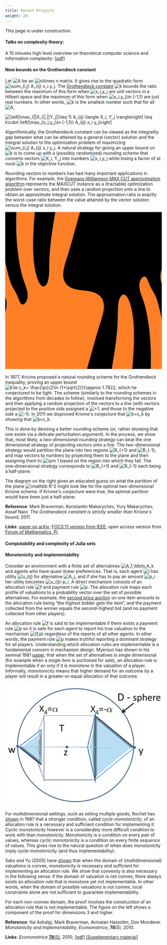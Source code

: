 ```yaml
---
title: Recent Projects
weight: 20
---
```


This page is under construction.

#### Talks on complexity theory:

A 15 minutes high level overview on theoretical computer science and information complexity: [\[pdf\]](/files/NSB-Braverman-2019.pdf)

#### New bounds on the Grothendieck constant

Let ![A](https://chart.googleapis.com/chart?cht=tx&chl=A "A") be an ![n\times n](https://chart.googleapis.com/chart?cht=tx&chl=n%5Ctimes+n "n\times n") matrix. It gives rise to the quadratic form ![\sum_{i,j} A_{ij} x_i y_j](https://chart.googleapis.com/chart?cht=tx&chl=%5Csum_%7Bi%2Cj%7DA_%7Bij%7Dx_i+y_j "\sum_{i,j} A_{ij} x_i y_j"). The [Grothendieck constant](https://en.wikipedia.org/wiki/Grothendieck_inequality) ![k](https://chart.googleapis.com/chart?cht=tx&chl=k "k") bounds the ratio between the maximum of this form when ![x_i,y_j](https://chart.googleapis.com/chart?cht=tx&chl=x_i%2Cy_j "x_i,y_j") are unit vectors in a Hilbert space and the maximum of this form when ![x_i,y_j\in \{-1,1\}](https://chart.googleapis.com/chart?cht=tx&chl=x_i%2Cy_j%5Cin+%5C%7B-1%2C1%5C%7D "x_i,y_j\in \{-1,1\}") are just real numbers. In other words, ![k](https://chart.googleapis.com/chart?cht=tx&chl=k "k") is the smallest number such that for all ![A](https://chart.googleapis.com/chart?cht=tx&chl=A "A"),

![\left|\max_{||X_i||,||Y_j||\leq 1} A_{ij} \langle X_i, Y_j \rangle\right| \leq k\cdot \left|\max_{x_i,y_j\in \{-1,1\}} A_{ij} x_i y_j\right|](https://chart.googleapis.com/chart?cht=tx&chl=%5Cleft%7C%5Cmax_%7B%7C%7CX_i%7C%7C%2C%7C%7CY_j%7C%7C%5Cleq+1%7DA_%7Bij%7D%5Clangle+X_i%2CY_j%5Crangle%5Cright%7C%5Cleq+k%5Ccdot%5Cleft%7C%5Cmax_%7Bx_i%2Cy_j%5Cin+%5C%7B-1%2C1%5C%7D%7DA_%7Bij%7Dx_i+y_j%5Cright%7C "\left|\max_{||X_i||,||Y_j||\leq 1} A_{ij} \langle X_i, Y_j \rangle\right| \leq k\cdot \left|\max_{x_i,y_j\in \{-1,1\}} A_{ij} x_i y_j\right|")

Algorithmically, the Grothendieck constant can be viewed as the integrality gap between what can be attained by a general (vector) solution and the integral solution to the optimization problem of maximizing ![\sum_{i,j} A_{ij} x_i y_j](https://chart.googleapis.com/chart?cht=tx&chl=%5Csum_%7Bi%2Cj%7DA_%7Bij%7Dx_i+y_j "\sum_{i,j} A_{ij} x_i y_j"). A natural strategy for giving an upper bound on ![k](https://chart.googleapis.com/chart?cht=tx&chl=k "k") is to come up with a (possibly randomized) _rounding scheme_ that converts vectors ![X_i, Y_j](https://chart.googleapis.com/chart?cht=tx&chl=X_i%2CY_j "X_i, Y_j") into numbers ![x_i,y_j](https://chart.googleapis.com/chart?cht=tx&chl=x_i%2Cy_j "x_i,y_j") while losing a factor of at most ![k](https://chart.googleapis.com/chart?cht=tx&chl=k "k") in the objective function.

Rounding vectors to numbers has had many important applications in algorithms. For example, the [Goemans-Williamson MAX CUT approximation algorithm](https://en.wikipedia.org/wiki/Semidefinite_programming#Example_3_.28Goemans-Williamson_MAX_CUT_approximation_algorithm.29) represents the MAXCUT instance as a (tractable) optimization problem over vectors, and then uses a random projection onto a line to obtain an approximate integral solution. The approximation ratio is exactly the worst-case ratio between the value attained by the vector solution versus the integral solution.

![](/media/TigerPartition.png)

In 1977, Krivine proposed a natural rounding scheme for the Grothendieck inequality, proving an upper bound ![k\le c_k= \frac{\pi}{2\ln (1+\sqrt{2})}\approx 1.7822](https://chart.googleapis.com/chart?cht=tx&chl=k%5Cle+c_k%3D%5Cfrac%7B%5Cpi%7D%7B2%5Cln%281%2B%5Csqrt%7B2%7D%29%7D%5Capprox+1.7822 "k\le c_k= \frac{\pi}{2\ln (1+\sqrt{2})}\approx 1.7822"), which he conjectured to be tight. The scheme (similarly to the rounding schemes in the algorithms from decades to follow), involved transforming the vectors and then applying a random projection of the vectors to a line (with vectors projected to the positive side assigned a ![+1](https://chart.googleapis.com/chart?cht=tx&chl=%2B1 "+1"), and those to the negative side a ![-1](https://chart.googleapis.com/chart?cht=tx&chl=-1 "-1")). In 2011 we disproved Krivine's conjecture that ![k=c_k](https://chart.googleapis.com/chart?cht=tx&chl=k%3Dc_k "k=c_k") by showing that ![k<c_k](https://chart.googleapis.com/chart?cht=tx&chl=k%3Cc_k "k<c_k").

This is done by devising a better rounding scheme (or, rather showing that one exists via a delicate perturbation argument). In the process, we show that, most likely, a _two-dimensional_ rounding strategy can beat the one dimensional strategy of projecting vectors onto a line. The two-dimensional strategy would partition the plane into two regions ![R_{+1}](https://chart.googleapis.com/chart?cht=tx&chl=R_%7B%2B1%7D "R_{+1}") and ![R_{-1}](https://chart.googleapis.com/chart?cht=tx&chl=R_%7B-1%7D "R_{-1}"), and map vectors to numbers by projecting them to the plane and then assigning them to ![\pm 1](https://chart.googleapis.com/chart?cht=tx&chl=%5Cpm+1 "\pm 1") based on the region into which they fall. The one-dimensional strategy corresponds to ![R_{+1}](https://chart.googleapis.com/chart?cht=tx&chl=R_%7B%2B1%7D "R_{+1}") and ![R_{-1}](https://chart.googleapis.com/chart?cht=tx&chl=R_%7B-1%7D "R_{-1}") each being a half-plane.

The diagram on the right gives an educated guess on what the partition of the plane ![\mathbb R^2](https://chart.googleapis.com/chart?cht=tx&chl=%5Cmathbb+R%5E2 "\mathbb R^2") might look like for the optimal two-dimensional Krivine scheme. If Krivine's conjecture were true, the optimal partition would have been just a half-plane.

**Reference**: Mark Braverman, Konstantin Makarychev, Yury Makarychev, Assaf Naor. _The Grothendieck constant is strictly smaller than Krivine's bound_, 2011.

**Links**: [paper on arXiv](https://arxiv.org/abs/1103.6161); [FOCS'11 version from IEEE](https://ieee-focs.org/FOCS-2011-Papers/The%20Grothendieck%20constant%20is%20strictly%20smaller%20than%20Krivine%27s%20bound.pdf); open access version from [Forum of Mathematics, Pi](https://dx.doi.org/10.1017/fmp.2013.4).

#### Computability and complexity of Julia sets

#### Monotonicity and implementability

Consider an environment with a finite set of alternatives ![A_1,\ldots,A_k](https://chart.googleapis.com/chart?cht=tx&chl=A_1%2C%5Cldots%2CA_k "A_1,\ldots,A_k") and agents who have quasi-linear preferences. That is, each agent ![i](https://chart.googleapis.com/chart?cht=tx&chl=i "i") has utility ![u_{ij}](https://chart.googleapis.com/chart?cht=tx&chl=u_%7Bij%7D "u_{ij}") for alternative ![A_j](https://chart.googleapis.com/chart?cht=tx&chl=A_j "A_j"), and if she has to pay an amount ![p_i](https://chart.googleapis.com/chart?cht=tx&chl=p_i "p_i") her utility becomes ![u_{ij}-p_i](https://chart.googleapis.com/chart?cht=tx&chl=u_%7Bij%7D-p_i "u_{ij}-p_i"). A direct mechanism consists of an allocation rule ![f](https://chart.googleapis.com/chart?cht=tx&chl=f "f") and payment rule ![p](https://chart.googleapis.com/chart?cht=tx&chl=p "p"). The allocation rule maps each profile of valuations to a probability vector over the set of possible alternatives. For example, the [second price auction](https://en.wikipedia.org/wiki/Vickrey_auction) on one item amounts to the allocation rule being “the highest bidder gets the item”, and the payment collected from the winner equals the second-highest bid (and no payment collected from other players).

An allocation rule ![f](https://chart.googleapis.com/chart?cht=tx&chl=f "f") is said to be implementable if there exists a payment rule ![p](https://chart.googleapis.com/chart?cht=tx&chl=p "p") so it is safe for each agent to report his true valuation to the mechanism ![(f,p)](https://chart.googleapis.com/chart?cht=tx&chl=%28f%2Cp%29 "(f,p)") regardless of the reports of all other agents. In other words, the payment rule ![p](https://chart.googleapis.com/chart?cht=tx&chl=p "p") makes truthful reporting a dominant strategy for all players. Understanding which allocation rules are implementable is a fundamental concern in mechanism design. Myerson has shown in his seminal 1981 [paper](https://www.econ.yale.edu/~dirkb/teach/521b-08-09/reading/1981%20optimal%20auction.pdf), that when the set of alternatives is single dimensional (for example when a single item is auctioned for sale), an allocation rule is implementable if an only if it is _monotone_ in the valuation of a player. Informally, monotonicity means that higher demand for an outcome by a player will result in a greater-or-equal allocation of that outcome.

![](/media/Mon-3dFig.png)

For multidimensional settings, such as selling multiple goods, Rochet has [shown](https://www.econ.yale.edu/~dirkb/teach/521b-08-09/reading/1987%20rationalizability.pdf) in 1987 that a stronger condition, called _cycle-monotonicity_, of an allocation rule is a necessary and sufficient condition for implementing it. Cyclic monotonicity however is a considerably more difficult condition to work with than monotonicity. Monotonicity is a condition on every _pair_ of values, whereas cyclic monotonicity is a condition on every finite _sequence_ of values. This gives rise to the natural question of when does monotonicity imply cycle-monotonicity (and thus implementability).

Saks and Yu (2005) have [shown](https://www.math.rutgers.edu/~saks/PUBS/truthful.ecsub.pdf) that when the domain of (multidimensional) valuations is convex, monotonicity is necessary and sufficient for implementing an allocation rule. We show that convexity is also necessary in the following sense: if the domain of valuation is not convex, there always exists an allocation rule that is monotone yet not implementable. In other words, when the domain of possible valuations is not convex, local constraints alone are not sufficient to guarantee implementability.

For each non-convex domain, the proof involves the construction of an allocation rule that is not implementable. The figure on the left shows a component of the proof for dimensions 3 and higher.

**Reference**: Itai Ashalgi, Mark Braverman, Avinatan Hassidim, Dov Monderer. _Monotonicity and Implementability_, _Econometrica_, **78**(5), 2010.

**Links**: _Econometrica_ [**78**(5)](https://www.econometricsociety.org/abstract.asp?ref=0012-9682&vid=78&iid=5&aid=9&s=-9999), 2010; [\[pdf\]](/media/Mon.pdf) [\[Supplementary material\]](/media/Mon-Supp.pdf)
